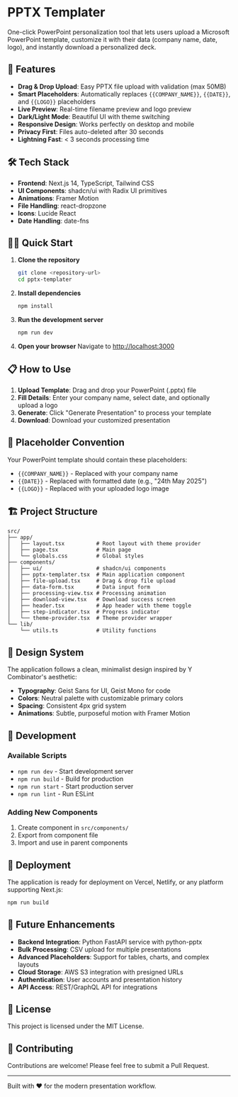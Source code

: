 # PPTX Templater

One-click PowerPoint personalization tool that lets users upload a Microsoft PowerPoint template, customize it with their data (company name, date, logo), and instantly download a personalized deck.

## 🚀 Features

- **Drag & Drop Upload**: Easy PPTX file upload with validation (max 50MB)
- **Smart Placeholders**: Automatically replaces `{{COMPANY_NAME}}`, `{{DATE}}`, and `{{LOGO}}` placeholders
- **Live Preview**: Real-time filename preview and logo preview
- **Dark/Light Mode**: Beautiful UI with theme switching
- **Responsive Design**: Works perfectly on desktop and mobile
- **Privacy First**: Files auto-deleted after 30 seconds
- **Lightning Fast**: < 3 seconds processing time

## 🛠️ Tech Stack

- **Frontend**: Next.js 14, TypeScript, Tailwind CSS
- **UI Components**: shadcn/ui with Radix UI primitives
- **Animations**: Framer Motion
- **File Handling**: react-dropzone
- **Icons**: Lucide React
- **Date Handling**: date-fns

## 🏃‍♂️ Quick Start

1. **Clone the repository**
   ```bash
   git clone <repository-url>
   cd pptx-templater
   ```

2. **Install dependencies**
   ```bash
   npm install
   ```

3. **Run the development server**
   ```bash
   npm run dev
   ```

4. **Open your browser**
   Navigate to [http://localhost:3000](http://localhost:3000)

## 📋 How to Use

1. **Upload Template**: Drag and drop your PowerPoint (.pptx) file
2. **Fill Details**: Enter your company name, select date, and optionally upload a logo
3. **Generate**: Click "Generate Presentation" to process your template
4. **Download**: Download your customized presentation

## 🎯 Placeholder Convention

Your PowerPoint template should contain these placeholders:

- `{{COMPANY_NAME}}` - Replaced with your company name
- `{{DATE}}` - Replaced with formatted date (e.g., "24th May 2025")
- `{{LOGO}}` - Replaced with your uploaded logo image

## 🏗️ Project Structure

```
src/
├── app/
│   ├── layout.tsx          # Root layout with theme provider
│   ├── page.tsx            # Main page
│   └── globals.css         # Global styles
├── components/
│   ├── ui/                 # shadcn/ui components
│   ├── pptx-templater.tsx  # Main application component
│   ├── file-upload.tsx     # Drag & drop file upload
│   ├── data-form.tsx       # Data input form
│   ├── processing-view.tsx # Processing animation
│   ├── download-view.tsx   # Download success screen
│   ├── header.tsx          # App header with theme toggle
│   ├── step-indicator.tsx  # Progress indicator
│   └── theme-provider.tsx  # Theme provider wrapper
└── lib/
    └── utils.ts            # Utility functions
```

## 🎨 Design System

The application follows a clean, minimalist design inspired by Y Combinator's aesthetic:

- **Typography**: Geist Sans for UI, Geist Mono for code
- **Colors**: Neutral palette with customizable primary colors
- **Spacing**: Consistent 4px grid system
- **Animations**: Subtle, purposeful motion with Framer Motion

## 🔧 Development

### Available Scripts

- `npm run dev` - Start development server
- `npm run build` - Build for production
- `npm run start` - Start production server
- `npm run lint` - Run ESLint

### Adding New Components

1. Create component in `src/components/`
2. Export from component file
3. Import and use in parent components

## 🚀 Deployment

The application is ready for deployment on Vercel, Netlify, or any platform supporting Next.js:

```bash
npm run build
```

## 🔮 Future Enhancements

- **Backend Integration**: Python FastAPI service with python-pptx
- **Bulk Processing**: CSV upload for multiple presentations
- **Advanced Placeholders**: Support for tables, charts, and complex layouts
- **Cloud Storage**: AWS S3 integration with presigned URLs
- **Authentication**: User accounts and presentation history
- **API Access**: REST/GraphQL API for integrations

## 📄 License

This project is licensed under the MIT License.

## 🤝 Contributing

Contributions are welcome! Please feel free to submit a Pull Request.

---

Built with ❤️ for the modern presentation workflow.
